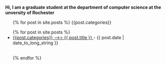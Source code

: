 <b>Hi, I am a graduate student at the department of computer science at the unversity of Rochester</b>
<ul>
  {% for post in site.posts %}
   {{post.categories}}
</ul>
<ul>
  {% for post in site.posts %}
   <li>
    <a href="{{ post.url }}">    
   {{post.categories}} -->> {{ post.title }}
        </a>
        - <time datetime="{{ post.date | date: "%Y-%m-%d" }}">{{ post.date | date_to_long_string }}</time>
      </li>
      <br />
        
    
  {% endfor %}
</ul>
